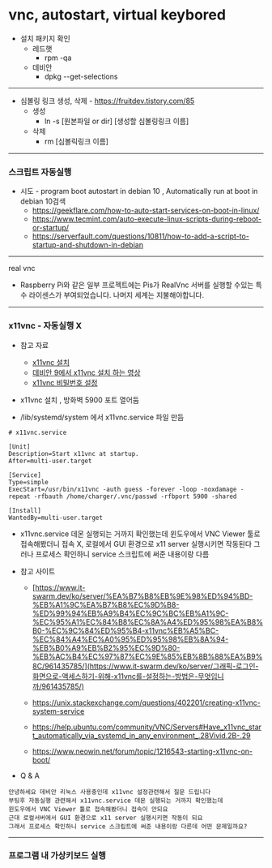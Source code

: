 # vnc, autostart, virtual keybored

- 설치 패키지 확인
  - 레드햇
    - rpm -qa
  - 데비안
    - dpkg --get-selections

***

- 심볼링 링크 생성, 삭제 - https://fruitdev.tistory.com/85
  - 생성
    - ln -s [원본파일 or dir] [생성할 심볼링링크 이름]
  - 삭제
    - rm [심볼릭링크 이름]

***

### 스크립트 자동실행 

- 시도 - program boot autostart in debian 10 , Automatically run at boot in debian 10검색
  - https://geekflare.com/how-to-auto-start-services-on-boot-in-linux/
  - https://www.tecmint.com/auto-execute-linux-scripts-during-reboot-or-startup/
  - https://serverfault.com/questions/10811/how-to-add-a-script-to-startup-and-shutdown-in-debian





***

real vnc 

- Raspberry Pi와 같은 일부 프로젝트에는 Pis가 RealVnc 서버를 실행할 수있는 특수 라이센스가 부여되었습니다. 나머지 세계는 지불해야합니다.

***

### x11vnc - 자동실행 X

- 참고 자료 
  - [x11vnc 설치](https://linuxconfig.org/how-to-share-your-desktop-in-linux-using-x11vnc)
  - [데비안 9에서 x11vnc 설치 하는 영상 ](https://www.youtube.com/watch?v=US7gaqDgAxM&t=1327s)
  - [x11vnc 비밀번호 설정 ](https://help.ubuntu.com/community/VNC/Servers#Have_x11vnc_start_automatically_via_systemd_in_any_environment_.28Vivid.2B-.29)

- x11vnc 설치 , 방화벽 5900 포트 열어둠 
- /lib/systemd/system 에서 x11vnc.service 파일 만듬 

```vi 첫번째 수정
# x11vnc.service

[Unit]
Description=Start x11vnc at startup.
After=multi-user.target

[Service]
Type=simple
ExecStart=/usr/bin/x11vnc -auth guess -forever -loop -noxdamage -repeat -rfbauth /home/charger/.vnc/passwd -rfbport 5900 -shared

[Install]
WantedBy=multi-user.target

```

- x11vnc.service 데몬 실행되는 거까지 확인했는데 윈도우에서 VNC Viewer 툴로 접속해봤더니 접속 X, 로컬에서 GUI 환경으로 x11 server 실행시키면 작동된다 그러나 프로세스 확인하니 service 스크립트에 써준 내용이랑 다름

- 참고 사이트

  - [https://www.it-swarm.dev/ko/server/%EA%B7%B8%EB%9E%98%ED%94%BD-%EB%A1%9C%EA%B7%B8%EC%9D%B8-%ED%99%94%EB%A9%B4%EC%9C%BC%EB%A1%9C-%EC%95%A1%EC%84%B8%EC%8A%A4%ED%95%98%EA%B8%B0-%EC%9C%84%ED%95%B4-x11vnc%EB%A5%BC-%EC%84%A4%EC%A0%95%ED%95%98%EB%8A%94-%EB%B0%A9%EB%B2%95%EC%9D%80-%EB%AC%B4%EC%97%87%EC%9E%85%EB%8B%88%EA%B9%8C/961435785/](https://www.it-swarm.dev/ko/server/그래픽-로그인-화면으로-액세스하기-위해-x11vnc를-설정하는-방법은-무엇입니까/961435785/)

  - https://unix.stackexchange.com/questions/402201/creating-x11vnc-system-service
  - https://help.ubuntu.com/community/VNC/Servers#Have_x11vnc_start_automatically_via_systemd_in_any_environment_.28Vivid.2B-.29
  - https://www.neowin.net/forum/topic/1216543-starting-x11vnc-on-boot/

- Q & A

```
안녕하세요 데비안 리눅스 사용중인데 x11vnc 설정관련해서 질문 드립니다
부팅후 자동실행 관련해서 x11vnc.service 데몬 실행되는 거까지 확인했는데 
윈도우에서 VNC Viewer 툴로 접속해봤더니 접속이 안되요
근대 로컬서버에서 GUI 환경으로 x11 server 실행시키면 작동이 되요 
그래서 프로세스 확인하니 service 스크립트에 써준 내용이랑 다른데 어떤 문제일까요?
```



***

###  프로그램 내 가상키보드 실행

